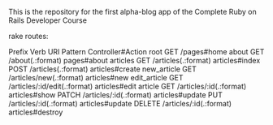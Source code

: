 This is the repository for the first alpha-blog app of the Complete Ruby on Rails Developer Course

rake routes:

Prefix Verb   URI Pattern                       Controller#Action
       root   GET                                 /pages#home
      about   GET    /about(.:format)             pages#about
   articles   GET    /articles(.:format)          articles#index
              POST   /articles(.:format)          articles#create
new_article   GET    /articles/new(.:format)      articles#new
edit_article  GET    /articles/:id/edit(.:format) articles#edit
article       GET    /articles/:id(.:format)      articles#show
              PATCH  /articles/:id(.:format)      articles#update
              PUT    /articles/:id(.:format)      articles#update
              DELETE /articles/:id(.:format)      articles#destroy
